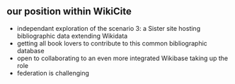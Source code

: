 ## our position within WikiCite
* independant exploration of the scenario 3: a Sister site hosting bibliographic data extending Wikidata
* getting all book lovers to contribute to this common bibliographic database
* open to collaborating to an even more integrated Wikibase taking up the role
* federation is challenging
